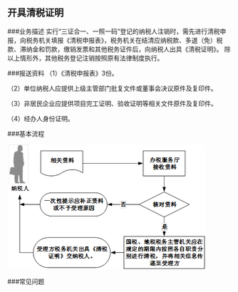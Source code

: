 ## 开具清税证明

###业务描述
     实行“三证合一、一照一码”登记的纳税人注销时，需先进行清税申报，向税务机关填报《清税申报表》，税务机关在结清应纳税款、多退（免）税款、滞纳金和罚款，缴销发票和其他税务证件后，向纳税人出具《清税证明》。
     除以上情形外，其他税务登记注销按照原有法律制度执行。


###报送资料
（1）《清税申报表》3份。

（2）单位纳税人应提供上级主管部门批复文件或董事会决议原件及复印件。

（3）非居民企业应提供项目完工证明、验收证明等相关文件原件及复印件。

（4）经办人身份证明。

###基本流程

  ![开具清税证明](kjqszm.png)

###常见问题

